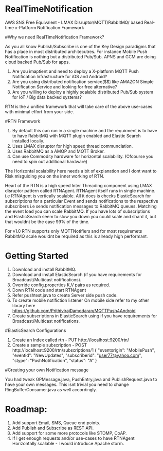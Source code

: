 # RealTimeNotification
AWS SNS Free Equivalent - LMAX Disruptor/MQTT/RabbitMQ/ based Real-time x-Platform Notification Framework


#Why we need RealTimeNotification Framework?

As you all know Publish/Subscribe is one of the Key Design paradigms that has a place in most distributed architecutres.
For instance Mobile Push Notification is nothing but a distributed Pub/Sub. APNS and GCM are doing cloud backed Pub/Sub for apps.

1. Are you imaptient and need to deploy a X-platform MQTT Push Notification Infrastructure for iOS and Android?
2. Are you using distributed notification service($$) like AMAZON Simple Notification Service and looking for free alternative?
3. Are you willing to deploy a highly scalable distributed Pub/Sub system for IoT / Big data backed systems?

RTN is the a unified framework that will take care of the above use-cases with minimal effort from your side.

#RTN Framework

1. By default this can run in a single machine and the requirment is to have to have RabbitMQ with MQTT plugin enabled and Elastic Search installed locally.
2. Uses LMAX disruptor for high speed thread communciation.
3. Uses RabbitMQ as a AMQP and MQTT Broker.
4. Can use Commodity hardware for horizontal scalability. (Ofcourse you need to spin out additional hardware)

The Horizontal scalability here needs a bit of explanation and I dont want to Risk misguiding you on the inner working of RTN.

Heart of the RTN is a high speed Inter Threading component using LMAX disruptor pattern called RTNAgent. RTNAgent itself runs in single machine. i.e RTNAgent is vertically scalable. All it does is checks ElasticSearch for subscriptions for a particular Event and sends notifications to the respective subscribers i.e sends notification messages to RabbitMQ queues. Matching the event load you can scale RabbitMQ. If you have lots of subscriptions and ElasticSearch seem to slow you down you could scale and shard it, but that wouldnt be the case 99% of the time. 

For v1.0 RTN supports only MQTTNotifiers and for most requiremets RabbitMQ scale wouldnt be required as this is already high performant. 

# Getting Started

1. Download and install RabbitMQ.
2. Download and install ElasticSearch (if you have requirements for Broadcast/Multicast notifications).
3. Override config.properties K,V pairs as required.
4. Down RTN code and start RTNAgent
5. Refer pushtest.java to create Server side push code.
6. To create mobile notifiction listener On mobile side refer to my other library here    https://github.com/PrithivirajDamodaran/MQTTPush4Android
7. Create subscriptions in ElasticSearch using if you have requirements for Broadcast/Multicast notifications.


#ElasticSearch Configurations
1. Create an Index called rtn - PUT http://localhost:9200/rtn/
2. Create a sample subscription - 
  POST http://localhost:9200/rtn/subscriptions/1
   {
  "eventorigin": "MobilePush",
  "eventid": "NewUpdates",
  "subscriberid": "user77@yahoo.com",
  "stype": "PushNotification",
  "status": "A"
 }  

#Creating your own Notification message

You had tweak GPMessage.java, PushEntry.java and PublishRequest.java to have your own messages. This isnt trivial you need to change RingBufferConsumer.java as well accordingly.

# Roadmap:

1. Add support Email, SMS, Queue end points.
2. Add Publish and Subscribe as REST API.
2. Add support for some more protocols like STOMP, CoAP.
2. If I get enough requests and/or use-cases to have RTNAgent Horizontally scalable - I would introduce Apache storm. 



